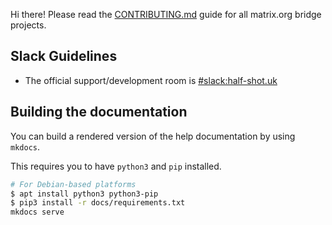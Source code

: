 Hi there! Please read the [CONTRIBUTING.md](https://github.com/matrix-org/matrix-appservice-bridge/blob/develop/CONTRIBUTING.md) guide for all matrix.org bridge
projects.

## Slack Guidelines

 - The official support/development room is [#slack:half-shot.uk](https://matrix.to/#/#slack:half-shot.uk)

## Building the documentation

You can build a rendered version of the help documentation by using `mkdocs`.

This requires you to have `python3` and `pip` installed.

```sh
# For Debian-based platforms
$ apt install python3 python3-pip
$ pip3 install -r docs/requirements.txt
mkdocs serve
```

